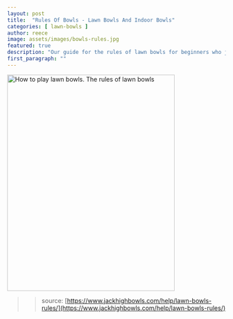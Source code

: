 ```yaml
---
layout: post
title:  "Rules Of Bowls - Lawn Bowls And Indoor Bowls"
categories: [ lawn-bowls ]
author: reece
image: assets/images/bowls-rules.jpg
featured: true
description: "Our guide for the rules of lawn bowls for beginners who just want the basics of lawn bowling, without any extra complication. Read our guide, get out on the greens and get playing."
first_paragraph: ""
---
```


<img src="/assets/images/rules-of-lawn-bowls.jpg" width="386" height="500" alt="How to play lawn bowls. The rules of lawn bowls" style="max-height: 500px;" />

>> source: [https://www.jackhighbowls.com/help/lawn-bowls-rules/](https://www.jackhighbowls.com/help/lawn-bowls-rules/)
